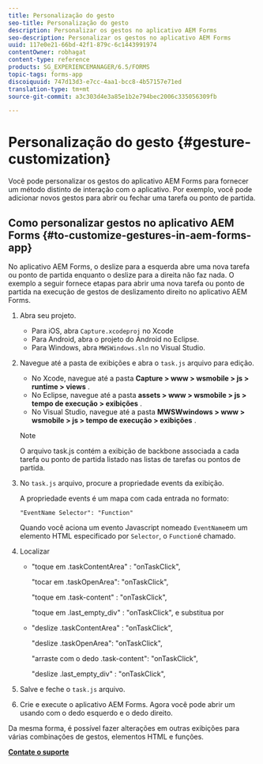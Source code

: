 ```yaml
---
title: Personalização do gesto
seo-title: Personalização do gesto
description: Personalizar os gestos no aplicativo AEM Forms
seo-description: Personalizar os gestos no aplicativo AEM Forms
uuid: 117e0e21-66bd-42f1-879c-6c1443991974
contentOwner: robhagat
content-type: reference
products: SG_EXPERIENCEMANAGER/6.5/FORMS
topic-tags: forms-app
discoiquuid: 747d13d3-e7cc-4aa1-bcc8-4b57157e71ed
translation-type: tm+mt
source-git-commit: a3c303d4e3a85e1b2e794bec2006c335056309fb

---
```



# Personalização do gesto {#gesture-customization}

Você pode personalizar os gestos do aplicativo AEM Forms para fornecer um método distinto de interação com o aplicativo. Por exemplo, você pode adicionar novos gestos para abrir ou fechar uma tarefa ou ponto de partida.

## Como personalizar gestos no aplicativo AEM Forms {#to-customize-gestures-in-aem-forms-app}

No aplicativo AEM Forms, o deslize para a esquerda abre uma nova tarefa ou ponto de partida enquanto o deslize para a direita não faz nada. O exemplo a seguir fornece etapas para abrir uma nova tarefa ou ponto de partida na execução de gestos de deslizamento direito no aplicativo AEM Forms.

1. Abra seu projeto.

   * Para iOS, abra `Capture.xcodeproj` no Xcode
   * Para Android, abra o projeto do Android no Eclipse.
   * Para Windows, abra `MWSWindows.sln` no Visual Studio.

1. Navegue até a pasta de exibições e abra o `task.js` arquivo para edição.

   * No Xcode, navegue até a pasta **Capture > www > wsmobile > js > runtime > views** .
   * No Eclipse, navegue até a pasta **assets > www > wsmobile > js > tempo de execução > exibições** .
   * No Visual Studio, navegue até a pasta **MWSWwindows > www > wsmobile > js > tempo de execução > exibições** .
   >[!NOTE]
   >
   >O arquivo task.js contém a exibição de backbone associada a cada tarefa ou ponto de partida listado nas listas de tarefas ou pontos de partida.

1. No `task.js` arquivo, procure a propriedade events da exibição.

   A propriedade events é um mapa com cada entrada no formato:

   `"EventName Selector": "Function"`

   Quando você aciona um evento Javascript nomeado `EventName`em um elemento HTML especificado por `Selector`, o `Function`é chamado.

1. Localizar

   * &quot;toque em .taskContentArea&quot; : &quot;onTaskClick&quot;,

      &quot;tocar em .taskOpenArea&quot;: &quot;onTaskClick&quot;,

      &quot;toque em .task-content&quot; : &quot;onTaskClick&quot;,

      &quot;toque em .last_empty_div&quot; : &quot;onTaskClick&quot;,
   e substitua por

   * &quot;deslize .taskContentArea&quot; : &quot;onTaskClick&quot;,

      &quot;deslize .taskOpenArea&quot;: &quot;onTaskClick&quot;,

      &quot;arraste com o dedo .task-content&quot;: &quot;onTaskClick&quot;,

      &quot;deslize .last_empty_div&quot; : &quot;onTaskClick&quot;,


1. Salve e feche o `task.js` arquivo.
1. Crie e execute o aplicativo AEM Forms. Agora você pode abrir um usando com o dedo esquerdo e o dedo direito.

Da mesma forma, é possível fazer alterações em outras exibições para várias combinações de gestos, elementos HTML e funções.

**[Contate o suporte](https://www.adobe.com/account/sign-in.supportportal.html)**
